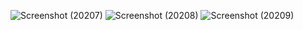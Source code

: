 ![Screenshot (20207)](https://github.com/harshrajbind2024/Plan-With-Love/assets/121737517/189bfaf7-3fce-4d7c-a9bf-21ae181e09e2)
![Screenshot (20208)](https://github.com/harshrajbind2024/Plan-With-Love/assets/121737517/d589a771-4b0c-4c05-bb8c-cfe3f393379c)
![Screenshot (20209)](https://github.com/harshrajbind2024/Plan-With-Love/assets/121737517/3a38e5e1-7a91-41b5-8cfe-778207d91253)
